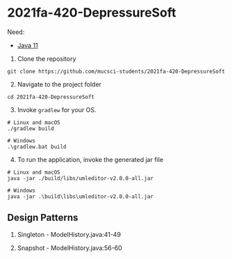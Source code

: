 # 2021fa-420-DepressureSoft

Need: 
- [Java 11](https://www.oracle.com/java/technologies/downloads/#java11)

1. Clone the repository

```
git clone https://github.com/mucsci-students/2021fa-420-DepressureSoft
```

2. Navigate to the project folder

```
cd 2021fa-420-DepressureSoft
```

3. Invoke `gradlew` for your OS.

```
# Linux and macOS
./gradlew build

# Windows
.\gradlew.bat build
```

4. To run the application, invoke the generated jar file

```
# Linux and macOS
java -jar ./build/libs/umleditor-v2.0.0-all.jar

# Windows
java -jar .\build\libs\umleditor-v2.0.0-all.jar
```

## Design Patterns

1. Singleton - ModelHistory.java:41-49

2. Snapshot - ModelHistory.java:56-60